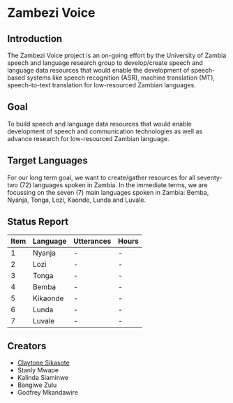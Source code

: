 # Zambezi Voice

## Introduction

The Zambezi Voice project is an on-going effort by the University of Zambia speech and language research group  to develop/create speech and language data resources that would enable the development of speech-based systems like speech recognition (ASR), machine translation (MT), speech-to-text translation for low-resourced Zambian languages.

## Goal

To build speech and language data resources that would enable development of speech and communication technologies as well as advance research for low-resourced Zambian language.

## Target Languages
For our long term goal, we want to create/gather resources for all seventy-two (72) languages spoken in Zambia. 
In the immediate terms, we are focussing on the seven (7) main languages spoken in Zambia: Bemba, Nyanja, Tonga, Lozi, Kaonde, Lunda and Luvale.

## Status Report

<div class="tg-wrap">
  <table>
    <thead>
      <tr>
        <th>Item</th>
        <th>Language</th>
        <th>Utterances</th>
        <th>Hours</th>
      </tr>
    </thead>
    <tbody>
      <tr>
        <td>1</td>
        <td>Nyanja</td>
        <td>-</td>
        <td>-</td>
      </tr>
      <tr>
        <td>2</td>
        <td>Lozi</td>
        <td>-</td>
        <td>-</td>
      </tr>
      <tr>
        <td>3</td>
        <td>Tonga</td>
        <td>-</td>
        <td>-</td>
      </tr>
      <tr>
        <td>4</td>
        <td>Bemba</td>
        <td>-</td>
        <td>-</td>
      </tr>
      <tr>
        <td>5</td>
        <td>Kikaonde</td>
        <td>-</td>
        <td>-</td>
      </tr>
      <tr>
        <td>6</td>
        <td>Lunda</td>
        <td>-</td>
        <td>-</td>
      </tr>
      <tr>
        <td>7</td>
        <td>Luvale</td>
        <td>-</td>
        <td>-</td>
      </tr>
    </tbody>
  </table>
</div>

## Creators

  - [Claytone Sikasote](https://csikasote.github.io)
  - Stanly Mwape
  - Kalinda Siaminwe
  - Bangiwe Zulu
  - Godfrey Mkandawire



